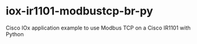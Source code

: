 # iox-ir1101-modbustcp-br-py
Cisco IOx application example to use Modbus TCP on a Cisco IR1101 with Python
